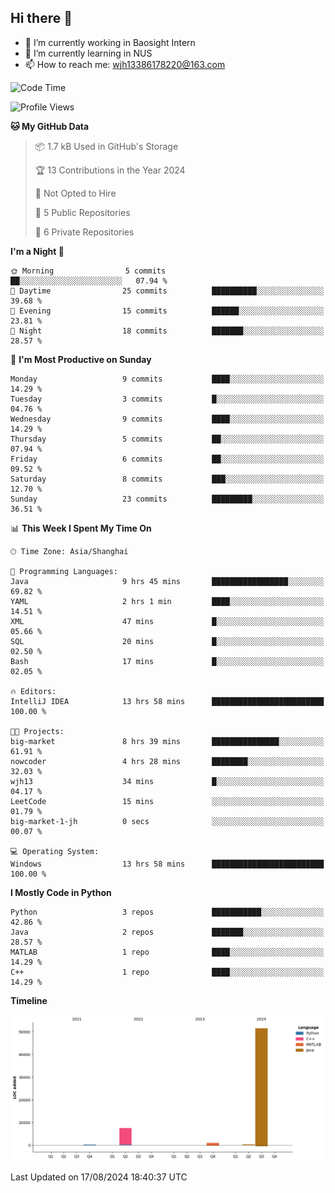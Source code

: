 ## Hi there 👋

- 🔭 I’m currently working in Baosight Intern
- 🌱 I’m currently learning in NUS
- 📫 How to reach me: wjh13386178220@163.com


<!--START_SECTION:waka-->
![Code Time](http://img.shields.io/badge/Code%20Time-255%20hrs%2048%20mins-blue)

![Profile Views](http://img.shields.io/badge/Profile%20Views-0-blue)

**🐱 My GitHub Data** 

> 📦 1.7 kB Used in GitHub's Storage 
 > 
> 🏆 13 Contributions in the Year 2024
 > 
> 🚫 Not Opted to Hire
 > 
> 📜 5 Public Repositories 
 > 
> 🔑 6 Private Repositories 
 > 
**I'm a Night 🦉** 

```text
🌞 Morning                5 commits           ██░░░░░░░░░░░░░░░░░░░░░░░   07.94 % 
🌆 Daytime                25 commits          ██████████░░░░░░░░░░░░░░░   39.68 % 
🌃 Evening                15 commits          ██████░░░░░░░░░░░░░░░░░░░   23.81 % 
🌙 Night                  18 commits          ███████░░░░░░░░░░░░░░░░░░   28.57 % 
```
📅 **I'm Most Productive on Sunday** 

```text
Monday                   9 commits           ████░░░░░░░░░░░░░░░░░░░░░   14.29 % 
Tuesday                  3 commits           █░░░░░░░░░░░░░░░░░░░░░░░░   04.76 % 
Wednesday                9 commits           ████░░░░░░░░░░░░░░░░░░░░░   14.29 % 
Thursday                 5 commits           ██░░░░░░░░░░░░░░░░░░░░░░░   07.94 % 
Friday                   6 commits           ██░░░░░░░░░░░░░░░░░░░░░░░   09.52 % 
Saturday                 8 commits           ███░░░░░░░░░░░░░░░░░░░░░░   12.70 % 
Sunday                   23 commits          █████████░░░░░░░░░░░░░░░░   36.51 % 
```


📊 **This Week I Spent My Time On** 

```text
🕑︎ Time Zone: Asia/Shanghai

💬 Programming Languages: 
Java                     9 hrs 45 mins       █████████████████░░░░░░░░   69.82 % 
YAML                     2 hrs 1 min         ████░░░░░░░░░░░░░░░░░░░░░   14.51 % 
XML                      47 mins             █░░░░░░░░░░░░░░░░░░░░░░░░   05.66 % 
SQL                      20 mins             █░░░░░░░░░░░░░░░░░░░░░░░░   02.50 % 
Bash                     17 mins             █░░░░░░░░░░░░░░░░░░░░░░░░   02.05 % 

🔥 Editors: 
IntelliJ IDEA            13 hrs 58 mins      █████████████████████████   100.00 % 

🐱‍💻 Projects: 
big-market               8 hrs 39 mins       ███████████████░░░░░░░░░░   61.91 % 
nowcoder                 4 hrs 28 mins       ████████░░░░░░░░░░░░░░░░░   32.03 % 
wjh13                    34 mins             █░░░░░░░░░░░░░░░░░░░░░░░░   04.17 % 
LeetCode                 15 mins             ░░░░░░░░░░░░░░░░░░░░░░░░░   01.79 % 
big-market-1-jh          0 secs              ░░░░░░░░░░░░░░░░░░░░░░░░░   00.07 % 

💻 Operating System: 
Windows                  13 hrs 58 mins      █████████████████████████   100.00 % 
```

**I Mostly Code in Python** 

```text
Python                   3 repos             ███████████░░░░░░░░░░░░░░   42.86 % 
Java                     2 repos             ███████░░░░░░░░░░░░░░░░░░   28.57 % 
MATLAB                   1 repo              ████░░░░░░░░░░░░░░░░░░░░░   14.29 % 
C++                      1 repo              ████░░░░░░░░░░░░░░░░░░░░░   14.29 % 
```



**Timeline**

![Lines of Code chart](https://raw.githubusercontent.com/wuhu-wang/wuhu-wang/main/assets/bar_graph.png)


 Last Updated on 17/08/2024 18:40:37 UTC
<!--END_SECTION:waka-->
